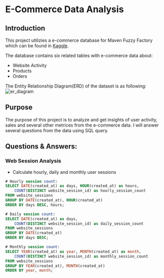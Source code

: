 # E-Commerce Data Analysis

## Introduction
This project utilizies a e-commerce database for Maven Fuzzy Factory which can be found in [Kaggle](https://www.kaggle.com/datasets/rubenman/maven-fuzzy-factory-dataset).

The database contains six related tables with e-commerce data about:
- Website Activity
- Products
- Orders

The Entity Relationship Diagram(ERD) of the dataset is as following:
![er_diagram](https://user-images.githubusercontent.com/52621350/236691332-adfb1457-77fc-4145-a4c0-8c89bde970cf.png)

## Purpose
The purpose of this project is to analyze and get insights of user activity, sales and several other metrices from the e-commerce data. I will answer several questions from the data using SQL query.

## Questions & Answers:

### Web Session Analysis

* Calculate hourly, daily and monthly user sessions

```sql
# Hourly session count:
SELECT DATE(created_at) as days, HOUR(created_at) as hours,
	COUNT(DISTINCT website_session_id) as hourly_session_count
FROM website_sessions
GROUP BY DATE(created_at), HOUR(created_at)
ORDER BY days DESC, hours;
```
```sql
# Daily session count:
SELECT DATE(created_at) as days, 
	COUNT(DISTINCT website_session_id) as daily_session_count
FROM website_sessions
GROUP BY DATE(created_at)
ORDER BY days DESC;
```
```sql
# Monthly session count:
SELECT YEAR(created_at) as year, MONTH(created_at) as month, 
	COUNT(DISTINCT website_session_id) as monthly_session_count
FROM website_sessions
GROUP BY YEAR(created_at), MONTH(created_at)
ORDER BY year, month;
```
```
